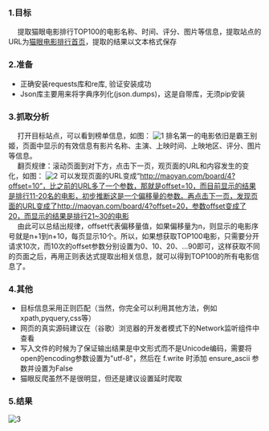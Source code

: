 ### 1.目标
&emsp; 提取猫眼电影排行TOP100的电影名称、时间、评分、图片等信息，提取站点的URL为[猫眼电影排行首页](http://maoyan.com/board/4)，提取的结果以文本格式保存

### 2.准备
+ 正确安装requests库和re库, 验证安装成功
+ Json库主要用来将字典序列化(json.dumps)，这是自带库，无须pip安装

### 3.抓取分析
&emsp; 打开目标站点，可以看到榜单信息，如图：
![1](https://qiniu.cuiqingcai.com/wp-content/uploads/2018/02/3-11.jpg)
排名第一的电影依旧是霸王别姬，页面中显示的有效信息有影片名称、主演、上映时间、上映地区、评分、图片等信息。   
&emsp; 翻页规律：滚动页面到对下方，点击下一页，观页面的URL和内容发生的变化，如图：
![2](https://qiniu.cuiqingcai.com/wp-content/uploads/2018/02/3-12.jpg)
可以发现页面的URL变成“http://maoyan.com/board/4?offset=10”，比之前的URL多了一个参数，那就是offset=10，而目前显示的结果是排行11-20名的电影，初步推断这是一个偏移量的参数。再点击下一页，发现页面的URL变成了http://maoyan.com/board/4?offset=20，参数offset变成了20，而显示的结果是排行21~30的电影  
&emsp; 由此可以总结出规律，offset代表偏移量值，如果偏移量为n，则显示的电影序号就是n+1到n+10，每页显示10个。所以，如果想获取TOP100电影，只需要分开请求10次，而10次的offset参数分别设置为0、10、20、…90即可，这样获取不同的页面之后，再用正则表达式提取出相关信息，就可以得到TOP100的所有电影信息了。

### 4.其他
+ 目标信息采用正则匹配（当然，你完全可以利用其他方法，例如xpath,pyquery,css等）
+ 网页的真实源码建议在（谷歌）浏览器的开发者模式下的Network监听组件中查看
+ 写入文件的时候为了保证输出结果是中文形式而不是Unicode编码，需要将open的encoding参数设置为"utf-8"，然后在 f.write 时添加 ensure_ascii 参数并设置为False
+ 猫眼反爬虽然不是很明显，但还是建议设置延时爬取

### 5.结果
![3](https://qiniu.cuiqingcai.com/wp-content/uploads/2018/02/3-15.jpg)
